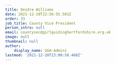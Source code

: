 ```yaml
---
title: Deidre Williams
date: 2021-12-20T22:56:55.501Z
order: 33
job_title: County Vice President
person_intro: null
email: countysec@girlguidinghertfordshire.org.uk
image: null
thumbnail: null
author:
    display_name: GGH-Admin1
lastmod: '2021-12-20T23:00:58.468Z'
---
```


